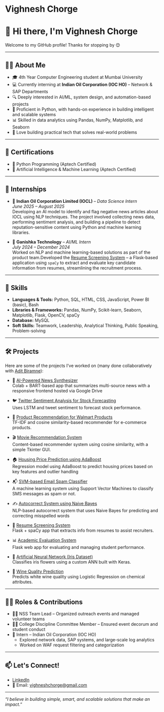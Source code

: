 # Vighnesh Chorge

# 👋 Hi there, I'm Vighnesh Chorge

Welcome to my GitHub profile! Thanks for stopping by 😊

---

## 🧑‍💻 About Me

- 🎓 4th Year Computer Engineering student at Mumbai University  
- 💻 Currently interning at **Indian Oil Corporation (IOC HO)** – Network & SAP Departments  
- 🔍 Deeply interested in AI/ML, system design, and automation-based projects  
- 🐍 Proficient in Python, with hands-on experience in building intelligent and scalable systems  
- 📊 Skilled in data analytics using Pandas, NumPy, Matplotlib, and Seaborn  
- 🧠 Love building practical tech that solves real-world problems

---

## 📜 Certifications

- 🧠 Python Programming (Aptech Certified)  
- 🤖 Artificial Intelligence & Machine Learning (Aptech Certified)

---

## 🧪 Internships

- 🏢 **Indian Oil Corporation Limited (IOCL)** – *Data Science Intern*  
  *June 2025 – August 2025*  
  Developing an AI model to identify and flag negative news articles about IOCL using NLP techniques. The project involved collecting news data, performing sentiment analysis, and building a pipeline to detect      reputation-sensitive content using Python and machine learning libraries.

- 🏢 **Ganishka Technology** – *AI/ML Intern*  
  *July 2024 – December 2024*  
  Worked on NLP and machine learning-based solutions as part of the product team.Developed the [Resume Screening System](https://github.com/AditBiramne/Resume-Screening-System) – a Flask-based application using     `spaCy` to extract and evaluate key candidate information from resumes, streamlining the recruitment process.

---


## 🚀 Skills

- **Languages & Tools:** Python, SQL, HTML, CSS, JavaScript, Power BI (basic), Bash  
- **Libraries & Frameworks:** Pandas, NumPy, Scikit-learn, Seaborn, Matplotlib, Flask, OpenCV, spaCy  
- **Database:** MySQL  
- **Soft Skills:** Teamwork, Leadership, Analytical Thinking, Public Speaking, Problem-solving

---

## 🛠️ Projects

Here are some of the projects I've worked on (many done collaboratively with [Adit Biramne](https://github.com/AditBiramne)):

- 📰 [AI-Powered News Synthesizer](https://github.com/Vighnesh-Chorge/News-Synthesizer)  
  Colab + BART-based app that summarizes multi-source news with a responsive frontend hosted via Google Drive

- 🐦 [Twitter Sentiment Analysis for Stock Forecasting](https://github.com/Vighnesh-Chorge/Twitter-Sentiment-Analysis-for-Stock-Market-Forecasting)  
  Uses LSTM and tweet sentiment to forecast stock performance.

- 🛒 [Product Recommendation for Walmart Products](https://github.com/Vighnesh-Chorge/Product-reccommendation-for-wallmart)  
  TF-IDF and cosine similarity-based recommender for e-commerce products.

- 🎬 [Movie Recommendation System](https://github.com/Vighnesh-Chorge/Movie-Recommendation-System)  
  Content-based recommender system using cosine similarity, with a simple Tkinter GUI.

- 🏠 [Housing Price Prediction using AdaBoost](https://github.com/Vighnesh-Chorge/Housing-Price-Prediction-using-AdaBoost)  
  Regression model using AdaBoost to predict housing prices based on key features and outlier handling

- 📬 [SVM-based Email Spam Classifier](https://github.com/Vighnesh-Chorge/SVM-based-Email-Spam-Classifier)  
  A machine learning system using Support Vector Machines to classify SMS messages as spam or not.

- ✍️ [Autocorrect System using Naive Bayes](https://github.com/Vighnesh-Chorge/NaiveBayes-Autocorrect)  
  NLP-based autocorrect system that uses Naive Bayes for predicting and correcting misspelled words

- 📂 [Resume Screening System](https://github.com/Vighnesh-Chorge/Resume-Screening-System)  
  Flask + spaCy app that extracts info from resumes to assist recruiters.

- 📊 [Academic Evaluation System](https://github.com/Vighnesh-Chorge/Academic-Evalulation-System)  
  Flask web app for evaluating and managing student performance.

- 🌸 [Artificial Neural Network (Iris Dataset)](https://github.com/Vighnesh-Chorge/Iris-Flower-Classifier-using-Neural-Networks)  
  Classifies iris flowers using a custom ANN built with Keras.

- 🍷 [Wine Quality Prediction](https://github.com/Vighnesh-Chorge/Wine-Quality-Prediction-Using-Logistic-Regression)  
  Predicts white wine quality using Logistic Regression on chemical attributes.

---

## 👨‍💼 Roles & Contributions

- 🧑‍🏫 NSS Team Lead – Organized outreach events and managed volunteer teams  
- 🧑‍⚖️ College Discipline Committee Member – Ensured event decorum and student conduct  
- 🏢 Intern – Indian Oil Corporation (IOC HO)  
  - Explored network data, SAP systems, and large-scale log analytics  
  - Worked on WAF request filtering and categorization

---

## 📫 Let's Connect!

- [LinkedIn](https://www.linkedin.com/in/vighnesh-chorge/)  
- 📧 Email: [vighneshchorge@gmail.com](mailto:vighneshchorge83@gmail.com)  

---

_“I believe in building simple, smart, and scalable solutions that make an impact.”_
